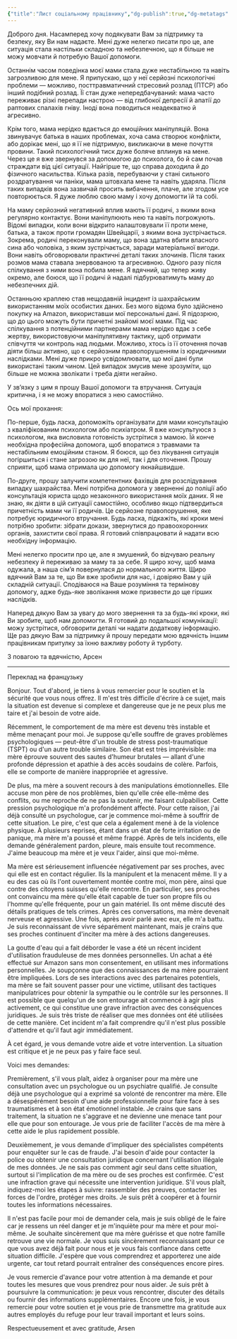 ```yaml
---
{"title":"Лист соціальному працівнику","dg-publish":true,"dg-metatags":null,"dg-home":null,"permalink":"/en-ukrainien/list-soczialnomu-praczivniku/","dgPassFrontmatter":true,"noteIcon":""}
---
```



Доброго дня. Насамперед хочу подякувати Вам за підтримку та безпеку, яку Ви нам надаєте. Мені дуже нелегко писати про це, але ситуація стала настільки складною та небезпечною, що я більше не можу мовчати й потребую Вашої допомоги.

Останнім часом поведінка моєї мами стала дуже нестабільною та навіть загрозливою для мене. Я припускаю, що у неї серйозні психологічні проблеми — можливо, посттравматичний стресовий розлад (ПТСР) або інший подібний розлад. Її стан дуже непередбачуваний: мама часто переживає різкі перепади настрою — від глибокої депресії й апатії до раптових спалахів гніву. Іноді вона поводиться неадекватно й агресивно.

Крім того, мама нерідко вдається до емоційних маніпуляцій. Вона звинувачує батька в наших проблемах, хоча сама створює конфлікти, або дорікає мені, що я її не підтримую, викликаючи в мене почуття провини. Такий психологічний тиск дуже боляче вплинув на мене. Через це я вже звернувся за допомогою до психолога, бо й сам почав страждати від цієї ситуації. Найгірше те, що справа доходила й до фізичного насильства. Кілька разів, перебуваючи у стані сильного роздратування чи паніки, мама штовхала мене та навіть ударяла. Після таких випадків вона зазвичай просить вибачення, плаче, але згодом усе повторюється. Я дуже люблю свою маму і хочу допомогти їй та собі.

На маму серйозний негативний вплив мають її родичі, з якими вона регулярно контактує. Вони маніпулюють нею та навіть погрожують. Відомі випадки, коли вони відкрито налаштовували її проти мене, батька, а також проти громадян Швейцарії, з якими вона зустрічається. Зокрема, родичі переконували маму, що вона здатна вбити власного сина або чоловіка, з яким зустрічається, заради матеріальної вигоди. Вони навіть обговорювали практичні деталі таких злочинів. Після таких розмов мама ставала знервованою та агресивною. Одного разу після спілкування з ними вона побила мене. Я вдячний, що тепер живу окремо, але боюся, що її родичі й надалі підбурюватимуть маму до небезпечних дій.

Останньою краплею став нещодавній інцидент із шахрайським використанням моїх особистих даних. Без мого відома було здійснено покупку на Amazon, використавши мої персональні дані. Я підозрюю, що до цього можуть бути причетні знайомі моєї мами. Під час спілкування з потенційними партнерами мама нерідко вдає з себе жертву, використовуючи маніпулятивну тактику, щоб отримати співчуття чи контроль над людьми. Можливо, хтось із її оточення почав діяти більш активно, що є серйозним правопорушенням із юридичними наслідками. Мені дуже прикро усвідомлювати, що мої дані були використані таким чином. Цей випадок змусив мене зрозуміти, що більше не можна зволікати і треба діяти негайно.

У зв’язку з цим я прошу Вашої допомоги та втручання. Ситуація критична, і я не можу впоратися з нею самостійно.

Ось мої прохання:

По-перше, будь ласка, допоможіть організувати для мами консультацію з кваліфікованим психологом або психіатром. Я вже консультуюся з психологом, яка висловила готовність зустрітися з мамою. Їй конче необхідна професійна допомога, щоб впоратися з травмами та нестабільним емоційним станом. Я боюся, що без лікування ситуація погіршиться і стане загрозою як для неї, так і для оточення. Прошу сприяти, щоб мама отримала цю допомогу якнайшвидше.

По-друге, прошу залучити компетентних фахівців для розслідування випадку шахрайства. Мені потрібна допомога у зверненні до поліції або консультація юриста щодо незаконного використання моїх даних. Я не знаю, як діяти в цій ситуації самостійно, особливо якщо підтвердиться причетність мами чи її родичів. Це серйозне правопорушення, яке потребує юридичного втручання. Будь ласка, підкажіть, які кроки мені потрібно зробити: зібрати докази, звернутися до правоохоронних органів, захистити свої права. Я готовий співпрацювати й надати всю необхідну інформацію.


Мені нелегко просити про це, але я змушений, бо відчуваю реальну небезпеку й переживаю за маму та за себе. Я щиро хочу, щоб мама одужала, а наша сім’я повернулася до нормального життя. Щиро вдячний Вам за те, що Ви вже зробили для нас, і довіряю Вам у цій складній ситуації. Сподіваюся на Ваше розуміння та термінову допомогу, адже будь-яке зволікання може призвести до ще гірших наслідків.

Наперед дякую Вам за увагу до мого звернення та за будь-які кроки, які Ви зробите, щоб нам допомогти. Я готовий до подальшої комунікації: можу зустрітися, обговорити деталі чи надати додаткову інформацію. Ще раз дякую Вам за підтримку й прошу передати мою вдячність іншим працівникам притулку за їхню важливу роботу й турботу.

З повагою та вдячністю,
Арсен


---

Переклад на французьку

Bonjour. Tout d'abord, je tiens à vous remercier pour le soutien et la sécurité que vous nous offrez. Il m'est très difficile d'écrire à ce sujet, mais la situation est devenue si complexe et dangereuse que je ne peux plus me taire et j'ai besoin de votre aide.

Récemment, le comportement de ma mère est devenu très instable et même menaçant pour moi. Je suppose qu'elle souffre de graves problèmes psychologiques — peut-être d'un trouble de stress post-traumatique (TSPT) ou d'un autre trouble similaire. Son état est très imprévisible: ma mère éprouve souvent des sautes d'humeur brutales — allant d'une profonde dépression et apathie à des accès soudains de colère. Parfois, elle se comporte de manière inappropriée et agressive.

De plus, ma mère a souvent recours à des manipulations émotionnelles. Elle accuse mon père de nos problèmes, bien qu'elle crée elle-même des conflits, ou me reproche de ne pas la soutenir, me faisant culpabiliser. Cette pression psychologique m'a profondément affecté. Pour cette raison, j'ai déjà consulté un psychologue, car je commence moi-même à souffrir de cette situation. Le pire, c'est que cela a également mené à de la violence physique. À plusieurs reprises, étant dans un état de forte irritation ou de panique, ma mère m'a poussé et même frappé. Après de tels incidents, elle demande généralement pardon, pleure, mais ensuite tout recommence. J'aime beaucoup ma mère et je veux l'aider, ainsi que moi-même.

Ma mère est sérieusement influencée négativement par ses proches, avec qui elle est en contact régulier. Ils la manipulent et la menacent même. Il y a eu des cas où ils l'ont ouvertement montée contre moi, mon père, ainsi que contre des citoyens suisses qu'elle rencontre. En particulier, ses proches ont convaincu ma mère qu'elle était capable de tuer son propre fils ou l'homme qu'elle fréquente, pour un gain matériel. Ils ont même discuté des détails pratiques de tels crimes. Après ces conversations, ma mère devenait nerveuse et agressive. Une fois, après avoir parlé avec eux, elle m'a battu. Je suis reconnaissant de vivre séparément maintenant, mais je crains que ses proches continuent d'inciter ma mère à des actions dangereuses.

La goutte d'eau qui a fait déborder le vase a été un récent incident d'utilisation frauduleuse de mes données personnelles. Un achat a été effectué sur Amazon sans mon consentement, en utilisant mes informations personnelles. Je soupçonne que des connaissances de ma mère pourraient être impliquées. Lors de ses interactions avec des partenaires potentiels, ma mère se fait souvent passer pour une victime, utilisant des tactiques manipulatrices pour obtenir la sympathie ou le contrôle sur les personnes. Il est possible que quelqu'un de son entourage ait commencé à agir plus activement, ce qui constitue une grave infraction avec des conséquences juridiques. Je suis très triste de réaliser que mes données ont été utilisées de cette manière. Cet incident m'a fait comprendre qu'il n'est plus possible d'attendre et qu'il faut agir immédiatement.

À cet égard, je vous demande votre aide et votre intervention. La situation est critique et je ne peux pas y faire face seul.

Voici mes demandes:

Premièrement, s'il vous plaît, aidez à organiser pour ma mère une consultation avec un psychologue ou un psychiatre qualifié. Je consulte déjà une psychologue qui a exprimé sa volonté de rencontrer ma mère. Elle a désespérément besoin d'une aide professionnelle pour faire face à ses traumatismes et à son état émotionnel instable. Je crains que sans traitement, la situation ne s'aggrave et ne devienne une menace tant pour elle que pour son entourage. Je vous prie de faciliter l'accès de ma mère à cette aide le plus rapidement possible.

Deuxièmement, je vous demande d'impliquer des spécialistes compétents pour enquêter sur le cas de fraude. J'ai besoin d'aide pour contacter la police ou obtenir une consultation juridique concernant l'utilisation illégale de mes données. Je ne sais pas comment agir seul dans cette situation, surtout si l'implication de ma mère ou de ses proches est confirmée. C'est une infraction grave qui nécessite une intervention juridique. S'il vous plaît, indiquez-moi les étapes à suivre: rassembler des preuves, contacter les forces de l'ordre, protéger mes droits. Je suis prêt à coopérer et à fournir toutes les informations nécessaires.

Il n'est pas facile pour moi de demander cela, mais je suis obligé de le faire car je ressens un réel danger et je m'inquiète pour ma mère et pour moi-même. Je souhaite sincèrement que ma mère guérisse et que notre famille retrouve une vie normale. Je vous suis sincèrement reconnaissant pour ce que vous avez déjà fait pour nous et je vous fais confiance dans cette situation difficile. J'espère que vous comprendrez et apporterez une aide urgente, car tout retard pourrait entraîner des conséquences encore pires.

Je vous remercie d'avance pour votre attention à ma demande et pour toutes les mesures que vous prendrez pour nous aider. Je suis prêt à poursuivre la communication: je peux vous rencontrer, discuter des détails ou fournir des informations supplémentaires. Encore une fois, je vous remercie pour votre soutien et je vous prie de transmettre ma gratitude aux autres employés du refuge pour leur travail important et leurs soins.

Respectueusement et avec gratitude,
Arsen